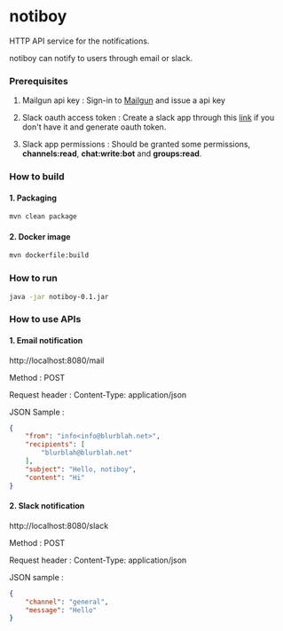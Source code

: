
# notiboy

HTTP API service for the notifications.

notiboy can notify to users through email or slack. 

### Prerequisites

1. Mailgun api key : Sign-in to [Mailgun](https://www.mailgun.com/)
and issue a api key

2. Slack oauth access token : Create a slack app
through this [link](https://api.slack.com/apps?new_app=1)
if you don't have it and generate oauth token.

3. Slack app permissions : Should be granted some permissions, **channels:read**,
**chat:write:bot** and **groups:read**.

### How to build

#### 1. Packaging

```bash
mvn clean package
```

#### 2. Docker image

```bash
mvn dockerfile:build
```

### How to run

```bash
java -jar notiboy-0.1.jar
```

### How to use APIs

#### 1. Email notification
http://localhost:8080/mail

Method : POST

Request header : Content-Type: application/json

JSON Sample :

```json
{
    "from": "info<info@blurblah.net>",
    "recipients": [
        "blurblah@blurblah.net"
    ],
    "subject": "Hello, notiboy",	
    "content": "Hi"
}
```
#### 2. Slack notification
http://localhost:8080/slack

Method : POST

Request header : Content-Type: application/json

JSON sample :

```json
{
    "channel": "general",
    "message": "Hello"
}
```
